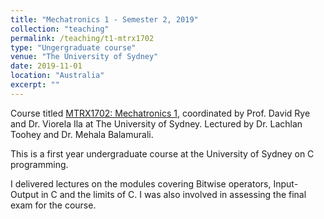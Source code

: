 ```yaml
---
title: "Mechatronics 1 - Semester 2, 2019"
collection: "teaching"
permalink: /teaching/t1-mtrx1702
type: "Ungergraduate course"
venue: "The University of Sydney"
date: 2019-11-01
location: "Australia"
excerpt: ""
---
```


Course titled [MTRX1702: Mechatronics 1](https://www.sydney.edu.au/units/MTRX1702), coordinated by Prof. David Rye and Dr. Viorela Ila at The University of Sydney. Lectured by Dr. Lachlan Toohey and Dr. Mehala Balamurali.

This is a first year undergraduate course at the University of Sydney on C programming.

I delivered lectures on the modules covering Bitwise operators, Input-Output in C and the limits of C.
I was also involved in assessing the final exam for the course.